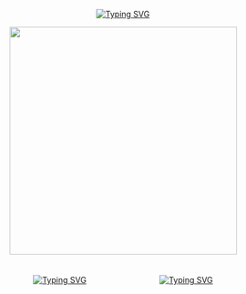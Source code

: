 <div id="header" align="center">

[![Typing SVG](https://readme-typing-svg.demolab.com?font=a+gothique+time&size=30&letterSpacing=1px&pause=1000&color=fcecbc&center=true&vCenter=true&width=435&lines=Oh+blood+and+viscera+divine)](https://www.youtube.com/watch?v=Jz0Zsu9J8Os)
<div id="header" align="center">
<a href="https://www.youtube.com/watch?v=1-m1PSLzN6c">
  <img src="https://files.catbox.moe/94p385.png" alt=" " width="399" height="399">
</a>
<div id="header" align="center">
ㅤㅤㅤ
ㅤㅤㅤ
ㅤㅤㅤ
<div id="header" align="center">

[![Typing SVG](https://readme-typing-svg.demolab.com?font=a+gothique+time&size=30&letterSpacing=1px&pause=100&color=fcecbc&width=48&height=48&lines=Sentry)](https://sntry.cc/helel)ㅤㅤㅤㅤㅤㅤㅤㅤㅤㅤ[![Typing SVG](https://readme-typing-svg.demolab.com?font=a+gothique+time&size=30&letterSpacing=1px&pause=100&color=fcecbc&width=60&height=48&lines=Atabook)](https://helel.atabook.org/)
